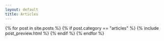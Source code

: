 ```yaml
---
layout: default
title: Articles
---
```

<div class="row">
  <div class="col-sm-12">
  {% for post in site.posts %}
    {% if post.category == "articles" %}
      {% include post_preview.html %}
    {% endif %}
  {% endfor %}
  </div>
</div>
